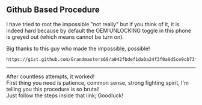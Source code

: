 Github Based Procedure
---
I have tried to root the impossible "not really" but if you think of it, it is indeed hard because by default the OEM UNLOCKING toggle in this phone is greyed out (which means cannot be turn on).  

Big thanks to this guy who made the impossible, possible!  

```bash
https://gist.github.com/Grandmasters69/a042fbdef1da0a24f3f0a9d5ce9cb73f)](https://gist.github.com/Grandmasters69/a042fbdef1da0a24f3f0a9d5ce9cb73f
```
---
After countless attempts, it worked!   
First thing you need is patience, common sense, strong fighting spirit, I'm telling you this procedure is so brutal!  
Just follow the steps inside that link; Goodluck!
